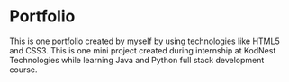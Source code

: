 # Portfolio
This is one portfolio created by myself by using technologies like HTML5 and CSS3. This is one mini project created during internship at KodNest Technologies while learning Java and Python full stack development course.
